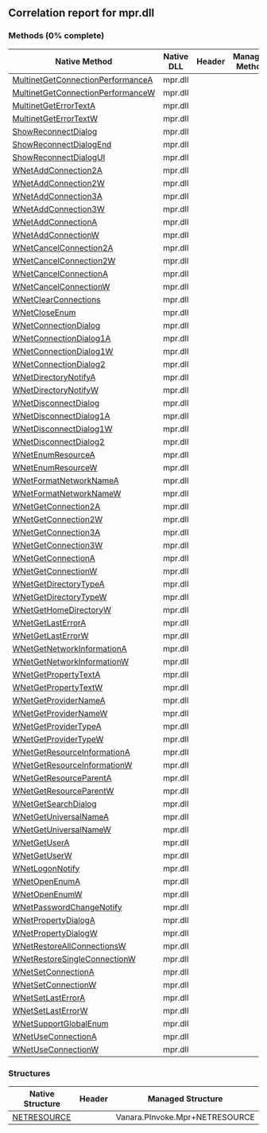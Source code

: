 ## Correlation report for mpr.dll
### Methods (0% complete)
Native Method | Native DLL | Header | Managed Method
---- | ---- | ---- | ----
[MultinetGetConnectionPerformanceA](https://www.google.com/search?num=5&q=MultinetGetConnectionPerformanceA+site%3Amsdn.microsoft.com) | mpr.dll |  | 
[MultinetGetConnectionPerformanceW](https://www.google.com/search?num=5&q=MultinetGetConnectionPerformanceW+site%3Amsdn.microsoft.com) | mpr.dll |  | 
[MultinetGetErrorTextA](https://www.google.com/search?num=5&q=MultinetGetErrorTextA+site%3Amsdn.microsoft.com) | mpr.dll |  | 
[MultinetGetErrorTextW](https://www.google.com/search?num=5&q=MultinetGetErrorTextW+site%3Amsdn.microsoft.com) | mpr.dll |  | 
[ShowReconnectDialog](https://www.google.com/search?num=5&q=ShowReconnectDialog+site%3Amsdn.microsoft.com) | mpr.dll |  | 
[ShowReconnectDialogEnd](https://www.google.com/search?num=5&q=ShowReconnectDialogEnd+site%3Amsdn.microsoft.com) | mpr.dll |  | 
[ShowReconnectDialogUI](https://www.google.com/search?num=5&q=ShowReconnectDialogUI+site%3Amsdn.microsoft.com) | mpr.dll |  | 
[WNetAddConnection2A](https://www.google.com/search?num=5&q=WNetAddConnection2A+site%3Amsdn.microsoft.com) | mpr.dll |  | 
[WNetAddConnection2W](https://www.google.com/search?num=5&q=WNetAddConnection2W+site%3Amsdn.microsoft.com) | mpr.dll |  | 
[WNetAddConnection3A](https://www.google.com/search?num=5&q=WNetAddConnection3A+site%3Amsdn.microsoft.com) | mpr.dll |  | 
[WNetAddConnection3W](https://www.google.com/search?num=5&q=WNetAddConnection3W+site%3Amsdn.microsoft.com) | mpr.dll |  | 
[WNetAddConnectionA](https://www.google.com/search?num=5&q=WNetAddConnectionA+site%3Amsdn.microsoft.com) | mpr.dll |  | 
[WNetAddConnectionW](https://www.google.com/search?num=5&q=WNetAddConnectionW+site%3Amsdn.microsoft.com) | mpr.dll |  | 
[WNetCancelConnection2A](https://www.google.com/search?num=5&q=WNetCancelConnection2A+site%3Amsdn.microsoft.com) | mpr.dll |  | 
[WNetCancelConnection2W](https://www.google.com/search?num=5&q=WNetCancelConnection2W+site%3Amsdn.microsoft.com) | mpr.dll |  | 
[WNetCancelConnectionA](https://www.google.com/search?num=5&q=WNetCancelConnectionA+site%3Amsdn.microsoft.com) | mpr.dll |  | 
[WNetCancelConnectionW](https://www.google.com/search?num=5&q=WNetCancelConnectionW+site%3Amsdn.microsoft.com) | mpr.dll |  | 
[WNetClearConnections](https://www.google.com/search?num=5&q=WNetClearConnections+site%3Amsdn.microsoft.com) | mpr.dll |  | 
[WNetCloseEnum](https://www.google.com/search?num=5&q=WNetCloseEnum+site%3Amsdn.microsoft.com) | mpr.dll |  | 
[WNetConnectionDialog](https://www.google.com/search?num=5&q=WNetConnectionDialog+site%3Amsdn.microsoft.com) | mpr.dll |  | 
[WNetConnectionDialog1A](https://www.google.com/search?num=5&q=WNetConnectionDialog1A+site%3Amsdn.microsoft.com) | mpr.dll |  | 
[WNetConnectionDialog1W](https://www.google.com/search?num=5&q=WNetConnectionDialog1W+site%3Amsdn.microsoft.com) | mpr.dll |  | 
[WNetConnectionDialog2](https://www.google.com/search?num=5&q=WNetConnectionDialog2+site%3Amsdn.microsoft.com) | mpr.dll |  | 
[WNetDirectoryNotifyA](https://www.google.com/search?num=5&q=WNetDirectoryNotifyA+site%3Amsdn.microsoft.com) | mpr.dll |  | 
[WNetDirectoryNotifyW](https://www.google.com/search?num=5&q=WNetDirectoryNotifyW+site%3Amsdn.microsoft.com) | mpr.dll |  | 
[WNetDisconnectDialog](https://www.google.com/search?num=5&q=WNetDisconnectDialog+site%3Amsdn.microsoft.com) | mpr.dll |  | 
[WNetDisconnectDialog1A](https://www.google.com/search?num=5&q=WNetDisconnectDialog1A+site%3Amsdn.microsoft.com) | mpr.dll |  | 
[WNetDisconnectDialog1W](https://www.google.com/search?num=5&q=WNetDisconnectDialog1W+site%3Amsdn.microsoft.com) | mpr.dll |  | 
[WNetDisconnectDialog2](https://www.google.com/search?num=5&q=WNetDisconnectDialog2+site%3Amsdn.microsoft.com) | mpr.dll |  | 
[WNetEnumResourceA](https://www.google.com/search?num=5&q=WNetEnumResourceA+site%3Amsdn.microsoft.com) | mpr.dll |  | 
[WNetEnumResourceW](https://www.google.com/search?num=5&q=WNetEnumResourceW+site%3Amsdn.microsoft.com) | mpr.dll |  | 
[WNetFormatNetworkNameA](https://www.google.com/search?num=5&q=WNetFormatNetworkNameA+site%3Amsdn.microsoft.com) | mpr.dll |  | 
[WNetFormatNetworkNameW](https://www.google.com/search?num=5&q=WNetFormatNetworkNameW+site%3Amsdn.microsoft.com) | mpr.dll |  | 
[WNetGetConnection2A](https://www.google.com/search?num=5&q=WNetGetConnection2A+site%3Amsdn.microsoft.com) | mpr.dll |  | 
[WNetGetConnection2W](https://www.google.com/search?num=5&q=WNetGetConnection2W+site%3Amsdn.microsoft.com) | mpr.dll |  | 
[WNetGetConnection3A](https://www.google.com/search?num=5&q=WNetGetConnection3A+site%3Amsdn.microsoft.com) | mpr.dll |  | 
[WNetGetConnection3W](https://www.google.com/search?num=5&q=WNetGetConnection3W+site%3Amsdn.microsoft.com) | mpr.dll |  | 
[WNetGetConnectionA](https://www.google.com/search?num=5&q=WNetGetConnectionA+site%3Amsdn.microsoft.com) | mpr.dll |  | 
[WNetGetConnectionW](https://www.google.com/search?num=5&q=WNetGetConnectionW+site%3Amsdn.microsoft.com) | mpr.dll |  | 
[WNetGetDirectoryTypeA](https://www.google.com/search?num=5&q=WNetGetDirectoryTypeA+site%3Amsdn.microsoft.com) | mpr.dll |  | 
[WNetGetDirectoryTypeW](https://www.google.com/search?num=5&q=WNetGetDirectoryTypeW+site%3Amsdn.microsoft.com) | mpr.dll |  | 
[WNetGetHomeDirectoryW](https://www.google.com/search?num=5&q=WNetGetHomeDirectoryW+site%3Amsdn.microsoft.com) | mpr.dll |  | 
[WNetGetLastErrorA](https://www.google.com/search?num=5&q=WNetGetLastErrorA+site%3Amsdn.microsoft.com) | mpr.dll |  | 
[WNetGetLastErrorW](https://www.google.com/search?num=5&q=WNetGetLastErrorW+site%3Amsdn.microsoft.com) | mpr.dll |  | 
[WNetGetNetworkInformationA](https://www.google.com/search?num=5&q=WNetGetNetworkInformationA+site%3Amsdn.microsoft.com) | mpr.dll |  | 
[WNetGetNetworkInformationW](https://www.google.com/search?num=5&q=WNetGetNetworkInformationW+site%3Amsdn.microsoft.com) | mpr.dll |  | 
[WNetGetPropertyTextA](https://www.google.com/search?num=5&q=WNetGetPropertyTextA+site%3Amsdn.microsoft.com) | mpr.dll |  | 
[WNetGetPropertyTextW](https://www.google.com/search?num=5&q=WNetGetPropertyTextW+site%3Amsdn.microsoft.com) | mpr.dll |  | 
[WNetGetProviderNameA](https://www.google.com/search?num=5&q=WNetGetProviderNameA+site%3Amsdn.microsoft.com) | mpr.dll |  | 
[WNetGetProviderNameW](https://www.google.com/search?num=5&q=WNetGetProviderNameW+site%3Amsdn.microsoft.com) | mpr.dll |  | 
[WNetGetProviderTypeA](https://www.google.com/search?num=5&q=WNetGetProviderTypeA+site%3Amsdn.microsoft.com) | mpr.dll |  | 
[WNetGetProviderTypeW](https://www.google.com/search?num=5&q=WNetGetProviderTypeW+site%3Amsdn.microsoft.com) | mpr.dll |  | 
[WNetGetResourceInformationA](https://www.google.com/search?num=5&q=WNetGetResourceInformationA+site%3Amsdn.microsoft.com) | mpr.dll |  | 
[WNetGetResourceInformationW](https://www.google.com/search?num=5&q=WNetGetResourceInformationW+site%3Amsdn.microsoft.com) | mpr.dll |  | 
[WNetGetResourceParentA](https://www.google.com/search?num=5&q=WNetGetResourceParentA+site%3Amsdn.microsoft.com) | mpr.dll |  | 
[WNetGetResourceParentW](https://www.google.com/search?num=5&q=WNetGetResourceParentW+site%3Amsdn.microsoft.com) | mpr.dll |  | 
[WNetGetSearchDialog](https://www.google.com/search?num=5&q=WNetGetSearchDialog+site%3Amsdn.microsoft.com) | mpr.dll |  | 
[WNetGetUniversalNameA](https://www.google.com/search?num=5&q=WNetGetUniversalNameA+site%3Amsdn.microsoft.com) | mpr.dll |  | 
[WNetGetUniversalNameW](https://www.google.com/search?num=5&q=WNetGetUniversalNameW+site%3Amsdn.microsoft.com) | mpr.dll |  | 
[WNetGetUserA](https://www.google.com/search?num=5&q=WNetGetUserA+site%3Amsdn.microsoft.com) | mpr.dll |  | 
[WNetGetUserW](https://www.google.com/search?num=5&q=WNetGetUserW+site%3Amsdn.microsoft.com) | mpr.dll |  | 
[WNetLogonNotify](https://www.google.com/search?num=5&q=WNetLogonNotify+site%3Amsdn.microsoft.com) | mpr.dll |  | 
[WNetOpenEnumA](https://www.google.com/search?num=5&q=WNetOpenEnumA+site%3Amsdn.microsoft.com) | mpr.dll |  | 
[WNetOpenEnumW](https://www.google.com/search?num=5&q=WNetOpenEnumW+site%3Amsdn.microsoft.com) | mpr.dll |  | 
[WNetPasswordChangeNotify](https://www.google.com/search?num=5&q=WNetPasswordChangeNotify+site%3Amsdn.microsoft.com) | mpr.dll |  | 
[WNetPropertyDialogA](https://www.google.com/search?num=5&q=WNetPropertyDialogA+site%3Amsdn.microsoft.com) | mpr.dll |  | 
[WNetPropertyDialogW](https://www.google.com/search?num=5&q=WNetPropertyDialogW+site%3Amsdn.microsoft.com) | mpr.dll |  | 
[WNetRestoreAllConnectionsW](https://www.google.com/search?num=5&q=WNetRestoreAllConnectionsW+site%3Amsdn.microsoft.com) | mpr.dll |  | 
[WNetRestoreSingleConnectionW](https://www.google.com/search?num=5&q=WNetRestoreSingleConnectionW+site%3Amsdn.microsoft.com) | mpr.dll |  | 
[WNetSetConnectionA](https://www.google.com/search?num=5&q=WNetSetConnectionA+site%3Amsdn.microsoft.com) | mpr.dll |  | 
[WNetSetConnectionW](https://www.google.com/search?num=5&q=WNetSetConnectionW+site%3Amsdn.microsoft.com) | mpr.dll |  | 
[WNetSetLastErrorA](https://www.google.com/search?num=5&q=WNetSetLastErrorA+site%3Amsdn.microsoft.com) | mpr.dll |  | 
[WNetSetLastErrorW](https://www.google.com/search?num=5&q=WNetSetLastErrorW+site%3Amsdn.microsoft.com) | mpr.dll |  | 
[WNetSupportGlobalEnum](https://www.google.com/search?num=5&q=WNetSupportGlobalEnum+site%3Amsdn.microsoft.com) | mpr.dll |  | 
[WNetUseConnectionA](https://www.google.com/search?num=5&q=WNetUseConnectionA+site%3Amsdn.microsoft.com) | mpr.dll |  | 
[WNetUseConnectionW](https://www.google.com/search?num=5&q=WNetUseConnectionW+site%3Amsdn.microsoft.com) | mpr.dll |  | 
### Structures
Native Structure | Header | Managed Structure
---- | ---- | ----
[NETRESOURCE](https://www.google.com/search?num=5&q=NETRESOURCE+site%3Amsdn.microsoft.com) |  | Vanara.PInvoke.Mpr+NETRESOURCE
